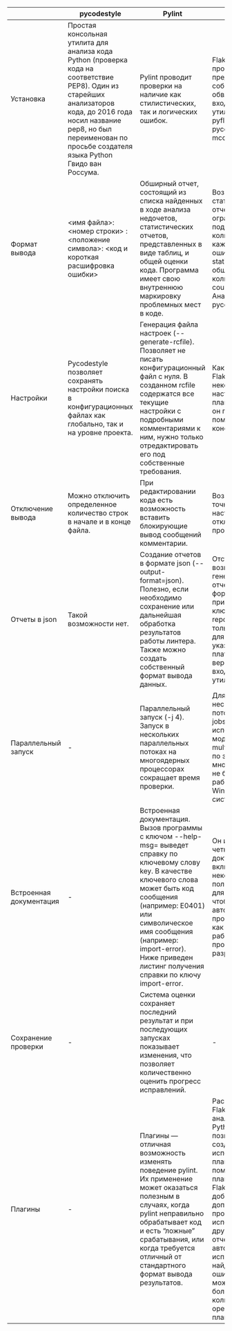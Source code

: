| | pycodestyle | Pylint | flake8 |
| --- | --- | --- | --- |
| Установка | Простая консольная утилита для анализа кода Python (проверка кода на соответствие PEP8). Один из старейших анализаторов кода, до 2016 года носил название pep8, но был переименован по просьбе создателя языка Python Гвидо ван Россума. | Pylint проводит проверки на наличие как стилистических, так и логических ошибок. | Flake8 — программа, представляющая собой “комбайн”, обвязку к входящим в нее утилитам — pyflakes, pycodestyle, mccabe. |
| Формат вывода | <имя файла>: <номер строки> :<положение символа>: <код и короткая расшифровка ошибки> | Обширный отчет, состоящий из списка найденных в ходе анализа недочетов, статистических отчетов, представленных в виде таблиц, и общей оценки кода. Программа имеет свою внутреннюю маркировку проблемных мест в коде. |  Возможности статистических отчетов ограничены подсчетом количества каждой из ошибок (--statistics) и их общим количеством (--count). Ананлогичен  pycodestyle. | 
| Настройки | Pycodestyle позволяет сохранять настройки поиска в конфигурационных файлах как глобально, так и на уровне проекта. | Генерация файла настроек (--generate-rcfile). Позволяет не писать конфигурационный файл с нуля. В созданном rcfile содержатся все текущие настройки с подробными комментариями к ним, нужно только отредактировать его под собственные требования. | Как и Pylint, Flake8 допускает некоторую настройку в плане того, что он проверяет с помощью файла конфигурации.  | 
| Отключение вывода | Можно отключить определенное количество строк в начале и в конце файла. | При редактировании кода есть возможность вставить блокирующие вывод сообщений комментарии. | Возможность точной настройки отключения проверок.  | 
| Отчеты в json | Такой возможности нет. | Создание отчетов в формате json (--output-format=json). Полезно, если необходимо сохранение или дальнейшая обработка результатов работы линтера. Также можно создать собственный формат вывода данных. | Отсутствует возможность генерации отчетов в формате json, при вызове с ключом --bug-report создается только заголовок для отчета с указанием платформы и версий входящих утилит. |
| Параллельный запуск | - | Параллельный запуск (-j 4). Запуск в нескольких параллельных потоках на многоядерных процессорах сокращает время проверки. | Для запуска в несколько потоков (--jobs=<num>) используется модуль multiprocessing, по этой причине многопоточность не будет работать на Windows системах. |
| Встроенная документация | -  | Встроенная документация. Вызов программы с ключом --help-msg=<key> выведет справку по ключевому слову key. В качестве ключевого слова может быть код сообщения (например: E0401) или символическое имя сообщения (например: import-error). Ниже приведен листинг получения справки по ключу import-error. | Он имеет очень четкую документацию, включая некоторые полезные хуки для фиксации, чтобы автоматически проверять код как часть рабочего процесса разработки.| 
| Сохранение проверки | - |  Система оценки сохраняет последний результат и при последующих запусках показывает изменения, что позволяет количественно оценить прогресс исправлений. | - |
| Плагины | - | Плагины — отличная возможность изменять поведение pylint. Их применение может оказаться полезным в случаях, когда pylint неправильно обрабатывает код и есть “ложные” срабатывания, или когда требуется отличный от стандартного формат вывода результатов. | Расширяемость. Flake8 для анализа кода Python позволяет создавать и использовать плагины. С помощью плагинов в Flake8 можно: добавить дополнительные проверки, использовать другие форматы отчетов или автоматически исправлять найденные ошибки. На PyPi можно найти большое количество open-source плагинов. |
